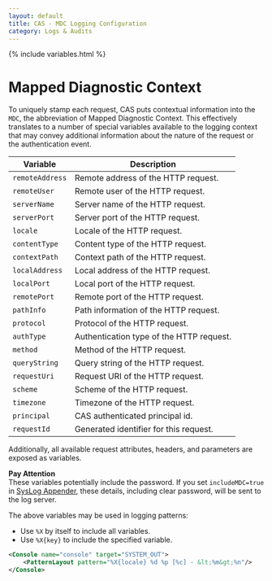 ```yaml
---
layout: default
title: CAS - MDC Logging Configuration
category: Logs & Audits
---
```


{% include variables.html %}

# Mapped Diagnostic Context

To uniquely stamp each request, CAS puts contextual
information into the `MDC`, the abbreviation of Mapped Diagnostic Context. This effectively
translates to a number of special variables available to the logging context that
may convey additional information about the nature of the request or the authentication event.

| Variable        | Description                              |
|-----------------|------------------------------------------|
| `remoteAddress` | Remote address of the HTTP request.      |
| `remoteUser`    | Remote user of the HTTP request.         |
| `serverName`    | Server name of the HTTP request.         |
| `serverPort`    | Server port of the HTTP request.         |
| `locale`        | Locale of the HTTP request.              |
| `contentType`   | Content type of the HTTP request.        |
| `contextPath`   | Context path of the HTTP request.        |
| `localAddress`  | Local address of the HTTP request.       |
| `localPort`     | Local port of the HTTP request.          |
| `remotePort`    | Remote port of the HTTP request.         |
| `pathInfo`      | Path information of the HTTP request.    |
| `protocol`      | Protocol of the HTTP request.            |
| `authType`      | Authentication type of the HTTP request. |
| `method`        | Method of the HTTP request.              |
| `queryString`   | Query string of the HTTP request.        |
| `requestUri`    | Request URI of the HTTP request.         |
| `scheme`        | Scheme of the HTTP request.              |
| `timezone`      | Timezone of the HTTP request.            |
| `principal`     | CAS authenticated principal id.          |
| `requestId`     | Generated identifier for this request.   |

Additionally, all available request attributes, headers, and parameters are exposed as variables.
<div class="alert alert-warning">
  <strong>Pay Attention</strong><br /> These variables potentially include the password. If you set <code>includeMDC=true</code> in <a href="Logging-SysLog.html">SysLog Appender</a>, these details, including clear password, will be sent to the log server.
</div>

The above variables may be used in logging patterns:

- Use `%X` by itself to include all variables.
- Use `%X{key}` to include the specified variable.

```xml
<Console name="console" target="SYSTEM_OUT">
    <PatternLayout pattern="%X{locale} %d %p [%c] - &lt;%m&gt;%n"/>
</Console>
```
